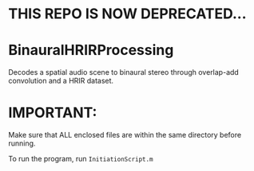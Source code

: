 # THIS REPO IS NOW DEPRECATED...

# BinauralHRIRProcessing
Decodes a spatial audio scene to binaural stereo through overlap-add convolution and a HRIR dataset.

# IMPORTANT:
Make sure that ALL enclosed files are within the same directory before running.

To run the program, run `InitiationScript.m`